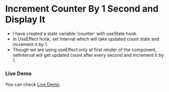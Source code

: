 # Increment Counter By 1 Second and Display It

- I have created a state variable 'counter' with useState hook.
- In UseEffect hook, set Interval which will take updated count state and increment it by 1.
- Though we are using useEffect only at first render of the component, setInterval will get updated count after every second and increment it by 1.

### Live Demo

You can check [Live Demo](https://codesandbox.io/s/clever-noyce-6w86k3?file=/src/App.js:0-349).
